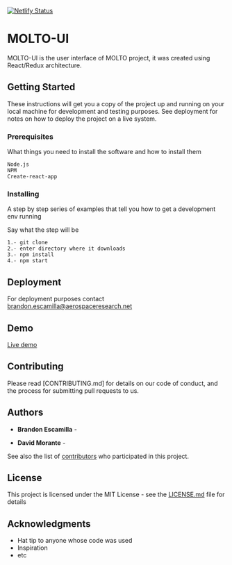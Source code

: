 [![Netlify Status](https://api.netlify.com/api/v1/badges/f9de1372-6e5d-47d2-87e5-7818778129f6/deploy-status)](https://app.netlify.com/sites/molto/deploys)


# MOLTO-UI

MOLTO-UI is the user interface of MOLTO project, it was created using React/Redux architecture. 

## Getting Started

These instructions will get you a copy of the project up and running on your local machine for development and testing purposes. See deployment for notes on how to deploy the project on a live system.

### Prerequisites

What things you need to install the software and how to install them

```
Node.js
NPM
Create-react-app
```

### Installing

A step by step series of examples that tell you how to get a development env running

Say what the step will be

```
1.- git clone
2.- enter directory where it downloads
3.- npm install
4.- npm start
```

## Deployment

For deployment purposes contact brandon.escamilla@aerospaceresearch.net

## Demo 

[Live demo](https://molto.netlify.com)

## Contributing

Please read [CONTRIBUTING.md] for details on our code of conduct, and the process for submitting pull requests to us.

## Authors

* **Brandon Escamilla** -

* **David Morante** - 

See also the list of [contributors](https://github.com/your/project/contributors) who participated in this project.

## License

This project is licensed under the MIT License - see the [LICENSE.md](LICENSE.md) file for details

## Acknowledgments

* Hat tip to anyone whose code was used
* Inspiration
* etc
